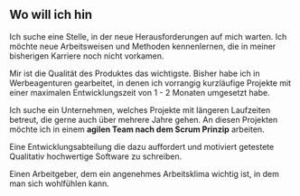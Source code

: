 ## Wo will ich hin
Ich suche eine Stelle, in der neue Herausforderungen auf mich warten. 
Ich möchte neue Arbeitsweisen und Methoden kennenlernen, die in meiner bisherigen Karriere noch nicht vorkamen.

Mir ist die Qualität des Produktes das wichtigste.
Bisher habe ich in Werbeagenturen gearbeitet, in denen ich vorrangig kurzläufige Projekte mit einer maximalen Entwicklungszeit von 1 - 2 Monaten umgesetzt habe.

Ich suche ein Unternehmen, welches Projekte mit längeren Laufzeiten betreut, die gerne auch über mehrere Jahre gehen.
An diesen Projekten möchte ich in einem **agilen Team nach dem Scrum Prinzip** arbeiten. 

Eine Entwicklungsabteilung die dazu auffordert und motiviert getestete Qualitativ hochwertige Software zu schreiben.

Einen Arbeitgeber, dem ein angenehmes Arbeitsklima wichtig ist, in dem man sich wohlfühlen kann. 